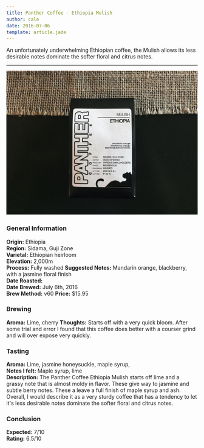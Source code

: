 ```yaml
---
title: Panther Coffee - Ethiopia Mulish
author: cale
date: 2016-07-06
template: article.jade
---
```


An unfortunately underwhelming Ethiopian coffee, the Mulish allows its less desirable notes dominate the softer floral and citrus notes. 

---

![Ethiopia Mulish Coffee](ethiopia_mulish.jpg)
### General Information
**Origin:** Ethiopia  
**Region:** Sidama, Guji Zone   
**Varietal:** Ethiopian heirloom   
**Elevation:** 2,000m  
**Process:** Fully washed 
**Suggested Notes:** Mandarin orange, blackberry, with a jasmine floral finish     
**Date Roasted:**   
**Date Brewed:** July 6th, 2016   
**Brew Method:** v60 
**Price:** $15.95  
### Brewing
**Aroma:** Lime, cherry 
**Thoughts:** Starts off with a very quick bloom. After some trial and error I found that this coffee does better with a courser grind and will over expose very quickly.   
### Tasting
**Aroma:** Lime, jasmine honeysuckle, maple syrup,      
**Notes I felt:** Maple syrup, lime   
**Description:** The Panther Coffee Ethiopia Mulish starts off lime and a grassy note that is almost moldy in flavor. These give way to jasmine and subtle berry notes. These a leave a full finish of maple syrup and ash. Overall, I would describe it as a very sturdy coffee that has a tendency to let it's less desirable notes dominate the softer floral and citrus notes.
### Conclusion 
**Expected:** 7/10   
**Rating:** 6.5/10  


